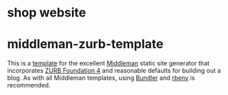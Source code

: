 # shop website

# middleman-zurb-template

This is a [template](http://middlemanapp.com/getting-started/#toc_6) for the excellent [Middleman](http://middlemanapp.com/) static site generator that incorporates 
[ZURB Foundation 4](http://foundation.zurb.com) and reasonable defaults for building out a blog. As with all Middleman templates, using [Bundler](http://gembundler.com/) 
and [rbenv](https://github.com/sstephenson/rbenv/) is recommended.
